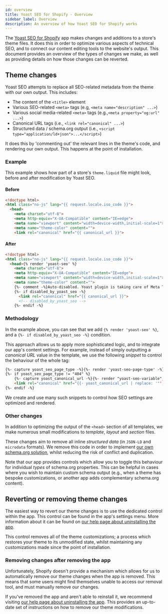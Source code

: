 ```yaml
---
id: overview
title: Yoast SEO for Shopify - Overview
sidebar_label: Overview
description: An overview of how Yoast SEO for Shopify works
---
```


The [Yoast SEO for Shopify](https://apps.shopify.com/yoast-seo) app makes changes and additions to a store's theme files. It does this in order to optimize various aspects of technical SEO, and to connect our content editing tools to the website's output.
This document provides an overview of the types of changes we make, as well as providing details on how those changes can be reverted.

## Theme changes

Yoast SEO attempts to replace all SEO-related metadata from the theme with our own output. This includes:

 - The content of the `<title>` element
 - Various SEO-related `<meta>` tags (e.g, `<meta name="description" ...>`)
 - Various social media-related `<meta>` tags (e.g.,`<meta property="og:url" ...>`)
 - Canonical URL tags (i.e., `<link rel="canonical" ...>`)
 - Structured data / schema.org output (i.e., `<script type="application/ld+json">...</script>`)

It does this by 'commenting out' the relevant lines in the theme's code, and rendering our own output. This happens at the point of installation.

### Example

This example shows how part of a store's `theme.liquid` file might look, before and after modification by Yoast SEO.

#### Before

```html
<!doctype html>
<html class="no-js" lang="{{ request.locale.iso_code }}">
  <head>
    <meta charset="utf-8">
    <meta http-equiv="X-UA-Compatible" content="IE=edge">
    <meta name="viewport" content="width=device-width,initial-scale=1">
    <meta name="theme-color" content="">
    <link rel="canonical" href="{{ canonical_url }}">
```

#### After

```html
<!doctype html>
<html class="no-js" lang="{{ request.locale.iso_code }}">
  <head>{% render 'yoast-seo' %}
    <meta charset="utf-8">
    <meta http-equiv="X-UA-Compatible" content="IE=edge">
    <meta name="viewport" content="width=device-width,initial-scale=1">
    <meta name="theme-color" content="">
    {%- comment -%}Auto-disabled. Yoast plugin is taking care of Meta Tags output.{%- endcomment -%}
    {%- if disabled_by_yoast_seo -%}
      <link rel="canonical" href="{{ canonical_url }}">
      <!-- disabled_by_yoast_seo -->
    {%- endif -%}
```

### Methodology

In the example above, you can see that we add `{% render 'yoast-seo' %}`, and a `{%- if disabled_by_yoast_seo -%}` condition.

This approach allows us to apply more sophisticated logic, and to integrate our app's content settings. For example, instead of simply outputting a _canonical URL_ value in the template, we use the following _snippet_ to control the behaviour of the whole tag:

```html
{%- capture yoast_seo_page_type -%}{%- render 'yoast-seo-page-type' -%}{%- endcapture -%}
{%- if yoast_seo_page_type != "404" %}
	{%- capture yoast_canonical_url -%}{%- render "yoast-seo-variable", variable: "canonical_url" -%}{%- endcapture -%}
	<link rel="canonical" href="{{- yoast_canonical_url | replace: '"', '&#34;' -}}"/>
{%- endif -%}
```

We create and use many such snippets to control how SEO settings are optimized and rendered.

### Other changes

In addition to optimizing the output of the `<head>` section of all templates, we make numerous small modifications to _template_, _layout_ and _section_ files.

These changes aim to remove all inline _structured data_ (in `JSON-LD` and `microdata` formats). We remove this code in order to implement [our own schema.org solution](https://developer.yoast.com/features/schema/plugins/yoast-seo-shopify), whilst reducing the risk of conflict and duplication.

Note that our app provides controls which allow you to toggle this behaviour for individual _types_ of schema.org properties. This can be helpful in cases where you wish to maintain custom schema output (e.g., when a theme has bespoke customizations, or another app adds complementary schema.org content).

## Reverting or removing theme changes

The easiest way to revert our theme changes is to use the dedicated control within the app. This control can be found in the app's settings menu.
More information about it can be found on [our help page about uninstalling the app](https://yoa.st/shopify72).

This control removes all of the theme customizations; a process which restores your theme to its unmodified state, whilst maintaining any customizations made since the point of installation.

### Removing changes after removing the app

Unfortunately, Shopify doesn't provide a mechanism which allows for us to automatically remove our theme changes when the app is removed. This means that some users might find themselves unable to access our removal tool, and must manually remove our changes.

If you've removed the app and aren't able to reinstall it, we recommend visiting [our help page about uninstalling the app](https://yoa.st/shopify72). This provides an up-to-date set of instructions on how to remove our theme modifications.

